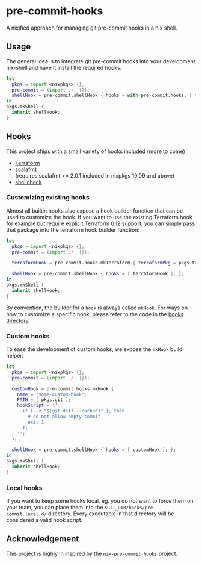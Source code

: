 # pre-commit-hooks

A nixified approach for managing git pre-commit hooks in a nix shell.

## Usage
The general idea is to integrate git pre-commit hooks into your development nix-shell
and have it install the required hooks:
```nix
let
  pkgs = import <nixpkgs> {};
  pre-commit = (import ./. {});
  shellHook = pre-commit.shellHook { hooks = with pre-commit.hooks; [ terraform ]; };
in
pkgs.mkShell {
  inherit shellHook;
}
```
## Hooks
This project ships with a small variety of hooks included (more to come)
 * [Terraform](https://www.terraform.io/docs/commands/fmt.html)
 * [scalafmt](https://scalameta.org/scalafmt/)  
   (requires scalafmt >= 2.0.1 included in nixpkgs 19.09 and above)
 * [shellcheck](https://www.shellcheck.net/)

### Customizing existing hooks
Almost all builtin hooks also expose a hook builder function that can be used to customize the hook.
If you want to use the existing Terraform hook for example but require explicit Terraform 0.12 support,
you can simply pass that package into the terraform hook builder function:
```nix
let
  pkgs = import <nixpkgs> {};
  pre-commit = (import ./. {});

  terraformHook = pre-commit.hooks.mkTerraform { terraformPkg = pkgs.terraform_0_12; };

  shellHook = pre-commit.shellHook { hooks = [ terraformHook ]; };
in
pkgs.mkShell {
  inherit shellHook;
}
```
By convention, the builder for a `hook` is always called `mkHook`.
For ways on how to customize a specific hook, please refer to the code in the [hooks directory](nix/hooks/).

### Custom hooks
To ease the development of custom hooks, we expose the `mkHook` build helper:
```nix
let
  pkgs = import <nixpkgs> {};
  pre-commit = (import ./. {});

  customHook = pre-commit.hooks.mkHook {
    name = "some-custom-hook";
    PATH = [ pkgs.git ];
    hookScript = ''
      if [ -z "$(git diff --cached)" ]; then
        # do not allow empty commit
        exit 1
      fi
    '';
  };

  shellHook = pre-commit.shellHook { hooks = [ customHook ]; };
in
pkgs.mkShell {
  inherit shellHook;
}
```

### Local hooks
If you want to keep some hooks local, eg. you do not want to force them on your team,
you can place them into the `$GIT_DIR/hooks/pre-commit.local.d/` directory.
Every executable in that directory will be considered a valid hook script.


## Acknowledgement
This project is highly in inspired by the [`nix-pre-commit-hooks`](https://github.com/hercules-ci/nix-pre-commit-hooks/) project.
